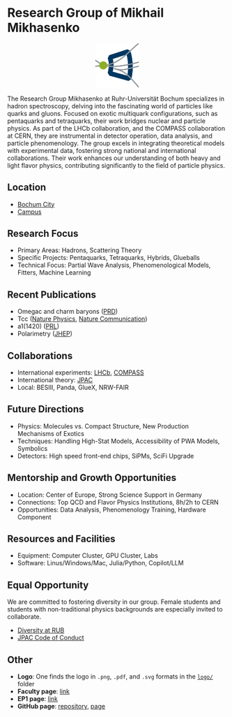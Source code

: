 # Research Group of Mikhail Mikhasenko

<div style="text-align: center;">
    <img src="logo/ep1mikhasenko_logo.svg" alt="Group Logo" width="20%"/>
</div>

The Research Group Mikhasenko at Ruhr-Universität Bochum specializes in hadron spectroscopy, delving into the fascinating world of particles like quarks and gluons. Focused on exotic multiquark configurations, such as pentaquarks and tetraquarks, their work bridges nuclear and particle physics. As part of the LHCb collaboration, and the COMPASS collaboration at CERN, they are instrumental in detector operation, data analysis, and particle phenomenology. The group excels in integrating theoretical models with experimental data, fostering strong national and international collaborations. Their work enhances our understanding of both heavy and light flavor physics, contributing significantly to the field of particle physics.

## Location

- [Bochum City](https://maps.app.goo.gl/jhP9Tc6zo5K9ewBu8)
- [Campus](https://maps.app.goo.gl/uyEPZsB8Ep3vmPsG9)

## Research Focus

- Primary Areas: Hadrons, Scattering Theory
- Specific Projects: Pentaquarks, Tetraquarks, Hybrids, Glueballs
- Technical Focus: Partial Wave Analysis, Phenomenological Models, Fitters, Machine Learning

## Recent Publications

- Omegac and charm baryons ([PRD](https://inspirehep.net/literature/1879440))
- Tcc ([Nature Physics](https://inspirehep.net/literature/1915457), [Nature Communication](https://inspirehep.net/literature/1915358))
- a1(1420) ([PRL](https://inspirehep.net/literature/1800396))
- Polarimetry ([JHEP](https://inspirehep.net/literature/2623821))

## Collaborations

- International experiments: [LHCb](https://lhcb-outreach.web.cern.ch/), [COMPASS](https://wwwcompass.cern.ch/)
- International theory: [JPAC](https://www.jpac-physics.org/)
- Local: BESIII, Panda, GlueX, NRW-FAIR

## Future Directions

- Physics: Molecules vs. Compact Structure, New Production Mechanisms of Exotics
- Techniques: Handling High-Stat Models, Accessibility of PWA Models, Symbolics
- Detectors: High speed front-end chips, SiPMs, SciFi Upgrade

## Mentorship and Growth Opportunities

- Location: Center of Europe, Strong Science Support in Germany
- Connections: Top QCD and Flavor Physics Institutions, 8h/2h to CERN
- Opportunities: Data Analysis, Phenomenology Training, Hardware Component

## Resources and Facilities

- Equipment: Computer Cluster, GPU Cluster, Labs
- Software: Linus/Windows/Mac, Julia/Python, Copilot/LLM

## Equal Opportunity

We are committed to fostering diversity in our group.
Female students and students with non-traditional physics backgrounds are especially invited to collaborate.

- [Diversity at RUB](https://uni.ruhr-uni-bochum.de/en/diversity)
- [JPAC Code of Conduct](https://www.jpac-physics.org/material/code-of-conduct)

## Other

- **Logo**: One finds the logo in `.png`, `.pdf`, and `.svg` formats in the [`logo/`](logo/) folder
- **Faculty page**: [link](https://www.physik.ruhr-uni-bochum.de/en/Professuren/prof-dr-mikhail-mikhasenko/)
- **EP1 page**: [link](https://www.ep1.ruhr-uni-bochum.de/en/research/research-group-mikhasenko/)
- **GitHub page**: [repository](https://github.com/mmikhasenko/agmikhasenko), [page](https://mmikhasenko.github.io/agmikhasenko)

